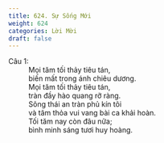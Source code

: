```yaml
---
title: 624. Sự Sống Mới
weight: 624
categories: Lời Mời
draft: false
---
```

<dl><dt>Câu 1:</dt><dd data-verse="1">Mọi tăm tối thảy tiêu tán, <br/>biến mất trong ánh chiêu dương. <br/>Mọi tăm tối thảy tiêu tán, <br/>tràn đầy hào quang rỡ ràng. <br/>Sông thái an tràn phủ kín tôi <br/>và tâm thỏa vui vang bài ca khải hoàn. <br/>Tối tăm nay còn đâu nữa; <br/>bình minh sáng tươi huy hoàng. </dd></dl>